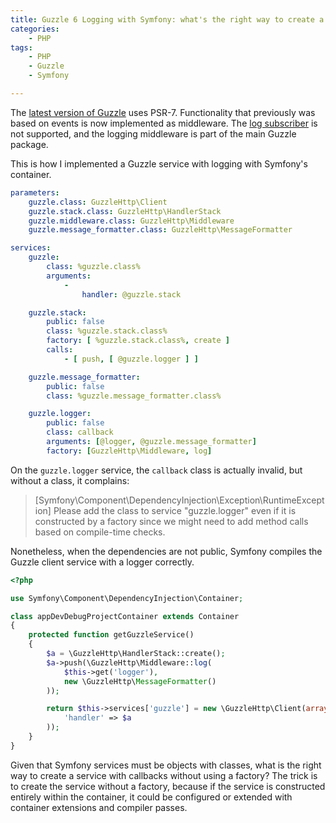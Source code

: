 ```yaml
---
title: Guzzle 6 Logging with Symfony: what's the right way to create a callback service?
categories:
    - PHP
tags:
    - PHP
    - Guzzle
    - Symfony

---
```


The [latest version of Guzzle](https://github.com/guzzle/guzzle/releases/tag/6.0.0) uses PSR-7. Functionality that
previously was based on events is now implemented as middleware. The [log subscriber](https://github.com/guzzle/log-subscriber)
is not supported, and the logging middleware is part of the main Guzzle package.

This is how I implemented a Guzzle service with logging with Symfony's container.

```yaml
parameters:
    guzzle.class: GuzzleHttp\Client
    guzzle.stack.class: GuzzleHttp\HandlerStack
    guzzle.middleware.class: GuzzleHttp\Middleware
    guzzle.message_formatter.class: GuzzleHttp\MessageFormatter

services:
    guzzle:
        class: %guzzle.class%
        arguments:
            -
                handler: @guzzle.stack

    guzzle.stack:
        public: false
        class: %guzzle.stack.class%
        factory: [ %guzzle.stack.class%, create ]
        calls:
            - [ push, [ @guzzle.logger ] ]

    guzzle.message_formatter:
        public: false
        class: %guzzle.message_formatter.class%

    guzzle.logger:
        public: false
        class: callback
        arguments: [@logger, @guzzle.message_formatter]
        factory: [GuzzleHttp\Middleware, log]
```

On the `guzzle.logger` service, the `callback` class is actually invalid, but without a class, it complains:

> [Symfony\Component\DependencyInjection\Exception\RuntimeException] Please add the class to service "guzzle.logger" even if it is constructed by a factory since we might need to add method calls based on compile-time checks.

Nonetheless, when the dependencies are not public, Symfony compiles the Guzzle client service with a logger correctly.

```php
<?php

use Symfony\Component\DependencyInjection\Container;

class appDevDebugProjectContainer extends Container
{
    protected function getGuzzleService()
    {
        $a = \GuzzleHttp\HandlerStack::create();
        $a->push(\GuzzleHttp\Middleware::log(
            $this->get('logger'),
            new \GuzzleHttp\MessageFormatter()
        ));

        return $this->services['guzzle'] = new \GuzzleHttp\Client(array(
            'handler' => $a
        ));
    }
}
```

Given that Symfony services must be objects with classes, what is the right way to create a service with callbacks
without using a factory? The trick is to create the service without a factory, because if the service is
constructed entirely within the container, it could be configured or extended with container extensions and compiler
passes.
